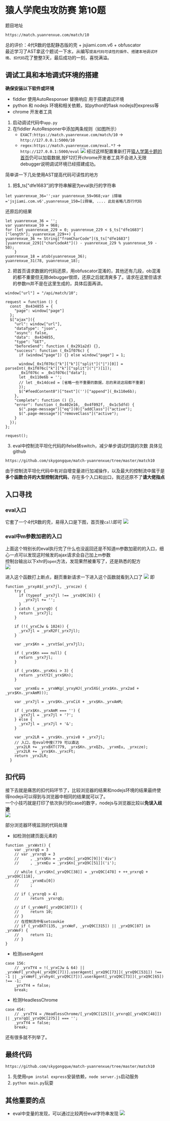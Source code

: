 # 猿人学爬虫攻防赛 第10题
题目地址
```
https://match.yuanrenxue.com/match/10
```
总的评价：4代R数的低配静态版的壳 + jsjiami.com.v6 + obfuscator  
最近学习了AST拿这个题试一下水，从编写`提高代码可读性的插件`、`搭建本地调试环境`、`扣代码`花了整整3天，最后成功的一刻，喜悦满溢。
## 调试工具和本地调式环境的搭建

**确保安装以下软件或环境**  
- fiddler 使用AutoResponser 替换响应 用于搭建调试环境
- python 和 nodejs 环境和相关依赖，如python的flask nodejs的express等
- chrome 开发者工具

1. 启动调试代码中`app.py`
2. 在fiddler AutoResponer中添加两条规则（如图所示）
   - `EXACT:https://match.yuanrenxue.com/match/10` -> `http://127.0.0.1:5000/10`
   - `regex:https://match.yuanrenxue.com/eval.*?` -> `http://127.0.0.1:5000/eval`
    ![](./pictures/01.png)
经过这样配置重新打开[猿人学第十题的首页](https://match.yuanrenxue.com/match/10)仍可以加载数据,按F12打开chrome开发者工具不会进入无限debugger说明调试环境已经搭建成功。

简单讲一下几处使用AST提高代码可读性的地方  
1. 把$_ts["dfe1683"]的字符串解密为eval执行的字符串
```
let yuanrenxue_36='';var yuanrenxue_59=968;var i锝塴='jsjiami.com.v6',yuanrenxue_150=[i锝塴, .... 此处省略几百行代码
```
还原后的结果  
```
let yuanrenxue_36 = '';
var yuanrenxue_59 = 968;
for (let yuanrenxue_229 = 0; yuanrenxue_229 < $_ts["dfe1683"]["length"]; yuanrenxue_229++) {
yuanrenxue_36 += String["fromCharCode"]($_ts["dfe1683"][yuanrenxue_229]["charCodeAt"]() - yuanrenxue_229 % yuanrenxue_59 - 50);
    }
yuanrenxue_18 = atob(yuanrenxue_36);
yuanrenxue_31(78, yuanrenxue_18);
```
2. 把首页请求数据的代码还原，用obfuscator混淆的，其他还有几段，ob混淆的都不重要但无限debugger很烦，还原之后就清爽多了。请求在这里但请求的参数m并不是在这里生成的，具体后面再讲。
```
window["url"] = "/api/match/10";

request = function () {
  const _0x434855 = {
    "page": window["page"]
  };
  $["ajax"]({
    "url": window["url"],
    "dataType": "json",
    "async": false,
    "data": _0x434855,
    "type": "GET",
    "beforeSend": function (_0x291a2d) {},
    "success": function (_0x1f076c) {
      if (window["page"]) {} else window["page"] = 1;

      window[_0x1f076c["k"]["k"]["split"]("|")[0]] = parseInt(_0x1f076c["k"]["k"]["split"]("|")[1]);
      _0x1f076c = _0x1f076c["data"];
      let _0x110e6b = '';
      // let _0x14dced = [省略一些不重要的数据，总的来说这段都不重要]
      });
      $("#feedContent0")["text"]('')["append"](_0x110e6b);
    },
    "complete": function () {},
    "error": function (_0x402e16, _0x4f092f, _0x1c5dfd) {
      $(".page-message")["eq"](0)["addClass"]("active");
      $(".page-message")["removeClass"]("active");
    }
  });
};

request();

```

3. eval中控制流平坦化代码的ifelse转switch，减少单步调试时跳的次数
  具体见github
```
https://github.com/skygongque/match-yuanrenxue/tree/master/match10
```
由于控制流平坦化代码中有对自增变量进行加减操作，以及最大的控制流中属于是**多个函数合并的大型控制流代码**，存在多个入口和出口，我还还原不了**请大佬指点**

## 入口寻找
### eval入口
它套了一个4代R数的壳，易得入口是下图，首页搜`call`即可
![](pictures/02.png)
### eval中m参数加密的入口
上面这个特别长的eval执行完了什么也没返回还是不知道m参数加密的的入口，细心一点可以发现这时候发的ajax请求会自己加上m参数  
控制台输出以下xhr的`open`方法，发现果然被重写了，还是熟悉的配方  
![](./pictures/03.png)

进入这个函数打上断点，翻页重新请求一下进入这个函数就看到入口了
![](./pictures/04.png)
即
```
function _yrxyA$(_yrx7jl, _yrxcze) {
    try {
      if (typeof _yrx7jl !== _yrxQ9C[6]) {
        _yrx7jl += '';
      }
    } catch (_yrxrqQ) {
      return _yrx7jl;
    }

    if (!(_yrxCJw & 1024)) {
      _yrx7jl = _yrxR2F(_yrx7jl);
    }

    var _yrx$Kn = _yrxtSa(_yrx7jl);

    if (_yrx$Kn === null) {
      return _yrx7jl;
    }

    if (_yrx$Kn._yrxKni > 3) {
      return _yrxtY2(_yrx$Kn);
    }

    var _yrxmEu = _yrxWKg(_yrxyHJ(_yrx5XG(_yrx$Kn._yrx2ad + _yrx$Kn._yrxAmM)));

    var _yrx7jl = _yrx$Kn._yrxCiX + _yrx$Kn._yrxAmM;

    if (_yrx$Kn._yrxAmM === '') {
      _yrx7jl = _yrx7jl + '?';
    } else {
      _yrx7jl = _yrx7jl + '&';
    }

    var _yrx2LR = _yrx$Kn._yrxiv8 + _yrx7jl;
    // 入口，在eval中搜(779 可以直达
    _yrx2LR += _yrxBXT(779, _yrx$Kn._yrxQZs, _yrxmEu, _yrxcze);
    _yrx2LR += _yrx$Kn._yrxcFt;
    return _yrx2LR;
  }
```


## 扣代码
接下去就是痛苦的扣代码环节了，比较浏览器的结果和nodejs环境的结果最终使得nodejs可以得到与浏览器中相同的结果就可以了。  
一个小技巧就是打印了依次执行的case的数字，nodejs与浏览器比较以**免误入歧途**  
![](./pictures/05.png)

部分浏览器环境监测的代码处理    
- 如检测创建页面元素的  
```
function _yrxWxt() {
    var _yrxrqQ = 3
    // var _yrxrqQ = 3
    //     , _yrx$Kn = _yrxQXc[_yrxQ9C[9]]('div')
    //     , _yrxmEu = _yrx$Kn[_yrxQ9C[51]]('i');

    // while (_yrx$Kn[_yrxQ9C[38]] = _yrxQ9C[478] + ++_yrxrqQ + _yrxQ9C[118],
    //     _yrxmEu[0])
    //     ;

    // if (_yrxrqQ > 4)
    //     return _yrxrqQ;

    // if (_yrxWeF[_yrxQ9C[87]]) {
    //     return 10;
    // }
    // 在控制流中有setcookie
    // if (_yrxBXT(135, _yrxWeF, _yrxQ9C[315]) || _yrxQ9C[87] in _yrxWeF) {
    //     return 11;
    // }
}
```

- 检测userAgent
```
case 156:
    // _yrxTY4 = !(_yrxCJw & 64) || _yrxWeF[_yrxhy4(_yrxQ9C[7])].userAgent[_yrxQ9C[73]](_yrxQ9C[531]) !== -1 || _yrxWeF[_yrxhy4(_yrxQ9C[7])].userAgent[_yrxQ9C[73]](_yrxQ9C[65]) !== -1;
    _yrxTY4 = false;
    break;
```

- 检测HeadlessChrome
```
case 454:
    // _yrxTY4 = /HeadlessChrome/[_yrxQ9C[125]](_yrxrqQ[_yrxQ9C[48]]) || _yrxrqQ[_yrxQ9C[275]] === '';
    _yrxTY4 = false;
    break;
```
还有很多就不列举了。 

## 最终代码
```
https://github.com/skygongque/match-yuanrenxue/tree/master/match10
```
1. 先使用`npm instal express`安装依赖，`node server.js`启动服务
2. `python main.py`玩耍

## 其他重要的点
- eval中变量的发现，可以通过比较两份eval字符串发现
![](./pictures/06.png)




